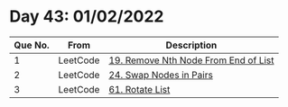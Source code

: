 # Day 43: 01/02/2022

| Que No. | From | Description |
| --- | --- | --- |
| 1 | LeetCode | [19. Remove Nth Node From End of List](https://leetcode.com/problems/remove-nth-node-from-end-of-list/) |
| 2 | LeetCode | [24. Swap Nodes in Pairs](https://leetcode.com/problems/swap-nodes-in-pairs/) |
| 3 | LeetCode | [61. Rotate List](https://leetcode.com/problems/rotate-list/submissions/) |
